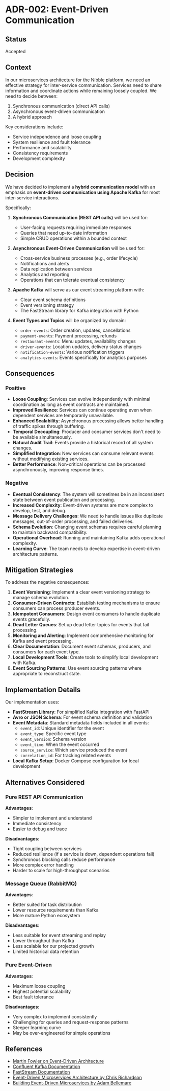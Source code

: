 # ADR-002: Event-Driven Communication

## Status

Accepted

## Context

In our microservices architecture for the Nibble platform, we need an effective strategy for inter-service communication. Services need to share information and coordinate actions while remaining loosely coupled. We need to decide between:

1. Synchronous communication (direct API calls)
2. Asynchronous event-driven communication
3. A hybrid approach

Key considerations include:
- Service independence and loose coupling
- System resilience and fault tolerance
- Performance and scalability
- Consistency requirements
- Development complexity

## Decision

We have decided to implement a **hybrid communication model** with an emphasis on **event-driven communication using Apache Kafka** for most inter-service interactions.

Specifically:

1. **Synchronous Communication (REST API calls)** will be used for:
   - User-facing requests requiring immediate responses
   - Queries that need up-to-date information
   - Simple CRUD operations within a bounded context

2. **Asynchronous Event-Driven Communication** will be used for:
   - Cross-service business processes (e.g., order lifecycle)
   - Notifications and alerts
   - Data replication between services
   - Analytics and reporting
   - Operations that can tolerate eventual consistency

3. **Apache Kafka** will serve as our event streaming platform with:
   - Clear event schema definitions
   - Event versioning strategy
   - The FastStream library for Kafka integration with Python

4. **Event Types and Topics** will be organized by domain:
   - `order-events`: Order creation, updates, cancellations
   - `payment-events`: Payment processing, refunds
   - `restaurant-events`: Menu updates, availability changes
   - `driver-events`: Location updates, delivery status changes
   - `notification-events`: Various notification triggers
   - `analytics-events`: Events specifically for analytics purposes

## Consequences

### Positive

- **Loose Coupling**: Services can evolve independently with minimal coordination as long as event contracts are maintained.
- **Improved Resilience**: Services can continue operating even when dependent services are temporarily unavailable.
- **Enhanced Scalability**: Asynchronous processing allows better handling of traffic spikes through buffering.
- **Temporal Decoupling**: Producer and consumer services don't need to be available simultaneously.
- **Natural Audit Trail**: Events provide a historical record of all system changes.
- **Simplified Integration**: New services can consume relevant events without modifying existing services.
- **Better Performance**: Non-critical operations can be processed asynchronously, improving response times.

### Negative

- **Eventual Consistency**: The system will sometimes be in an inconsistent state between event publication and processing.
- **Increased Complexity**: Event-driven systems are more complex to develop, test, and debug.
- **Message Delivery Challenges**: We need to handle issues like duplicate messages, out-of-order processing, and failed deliveries.
- **Schema Evolution**: Changing event schemas requires careful planning to maintain backward compatibility.
- **Operational Overhead**: Running and maintaining Kafka adds operational complexity.
- **Learning Curve**: The team needs to develop expertise in event-driven architecture patterns.

## Mitigation Strategies

To address the negative consequences:

1. **Event Versioning**: Implement a clear event versioning strategy to manage schema evolution.
2. **Consumer-Driven Contracts**: Establish testing mechanisms to ensure consumers can process producer events.
3. **Idempotent Consumers**: Design event consumers to handle duplicate events gracefully.
4. **Dead Letter Queues**: Set up dead letter topics for events that fail processing.
5. **Monitoring and Alerting**: Implement comprehensive monitoring for Kafka and event processing.
6. **Clear Documentation**: Document event schemas, producers, and consumers for each event type.
7. **Local Development Tools**: Create tools to simplify local development with Kafka.
8. **Event Sourcing Patterns**: Use event sourcing patterns where appropriate to reconstruct state.

## Implementation Details

Our implementation uses:

- **FastStream Library**: For simplified Kafka integration with FastAPI
- **Avro or JSON Schema**: For event schema definition and validation
- **Event Metadata**: Standard metadata fields included in all events:
  - `event_id`: Unique identifier for the event
  - `event_type`: Specific event type
  - `event_version`: Schema version
  - `event_time`: When the event occurred
  - `source_service`: Which service produced the event
  - `correlation_id`: For tracking related events
- **Local Kafka Setup**: Docker Compose configuration for local development

## Alternatives Considered

### Pure REST API Communication

**Advantages**:
- Simpler to implement and understand
- Immediate consistency
- Easier to debug and trace

**Disadvantages**:
- Tight coupling between services
- Reduced resilience (if a service is down, dependent operations fail)
- Synchronous blocking calls reduce performance
- More complex error handling
- Harder to scale for high-throughput scenarios

### Message Queue (RabbitMQ)

**Advantages**:
- Better suited for task distribution
- Lower resource requirements than Kafka
- More mature Python ecosystem

**Disadvantages**:
- Less suitable for event streaming and replay
- Lower throughput than Kafka
- Less scalable for our projected growth
- Limited historical data retention

### Pure Event-Driven

**Advantages**:
- Maximum loose coupling
- Highest potential scalability
- Best fault tolerance

**Disadvantages**:
- Very complex to implement consistently
- Challenging for queries and request-response patterns
- Steeper learning curve
- May be over-engineered for simple operations

## References

- [Martin Fowler on Event-Driven Architecture](https://martinfowler.com/articles/201701-event-driven.html)
- [Confluent Kafka Documentation](https://docs.confluent.io/)
- [FastStream Documentation](https://faststream.airt.ai/latest/)
- [Event-Driven Microservices Architecture by Chris Richardson](https://microservices.io/patterns/data/event-driven-architecture.html)
- [Building Event-Driven Microservices by Adam Bellemare](https://www.oreilly.com/library/view/building-event-driven-microservices/9781492057888/)